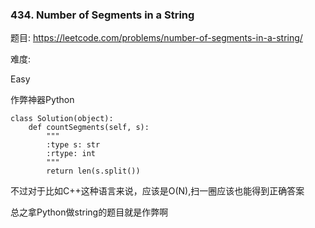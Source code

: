### 434. Number of Segments in a String

题目:
<https://leetcode.com/problems/number-of-segments-in-a-string/>


难度:

Easy


作弊神器Python


```
class Solution(object):
    def countSegments(self, s):
        """
        :type s: str
        :rtype: int
        """
        return len(s.split())
```

不过对于比如C++这种语言来说，应该是O(N),扫一圈应该也能得到正确答案

总之拿Python做string的题目就是作弊啊
